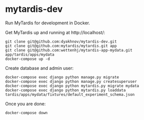 # mytardis-dev
Run MyTardis for development in Docker.

Get MyTardis up and running at http://localhost/:
```
git clone git@github.com:dyakhnov/mytardis-dev.git
git clone git@github.com:mytardis/mytardis.git app
git clone git@github.com:wettenhj/mytardis-app-mydata.git app/tardis/apps/mydata
docker-compose up -d
```

Create database and admin user:
```
docker-compose exec django python manage.py migrate
docker-compose exec django python manage.py createsuperuser
docker-compose exec django python mytardis.py migrate mydata
docker-compose exec django python mytardis.py loaddata tardis/apps/mydata/fixtures/default_experiment_schema.json
```

Once you are done:
```
docker-compose down
```
